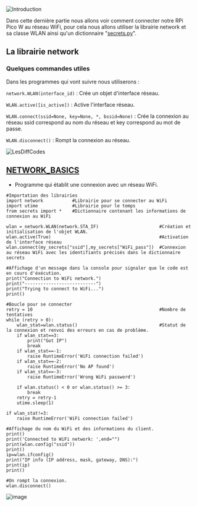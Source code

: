 ![Introduction](https://user-images.githubusercontent.com/124889426/236695960-85dd543e-c005-4421-bf3b-e7c21b3b01fe.png)

Dans cette dernière partie nous allons voir comment connecter notre RPi Pico W au réseau WiFi, pour cela nous allons utiliser la librairie network et sa classe WLAN ainsi qu'un dictionnaire "[secrets.py](secrets.py)".

## La librairie network

### Quelques commandes utiles

Dans les programmes qui vont suivre nous utiliserons :

```network.WLAN(interface_id)``` : Crée un objet d'interface réseau.

```WLAN.active([is_active])``` : Active l'interface réseau.

```WLAN.connect(ssid=None, key=None, *, bssid=None)``` : Crée la connexion au réseau ssid correspond au nom du réseau et key correspond au mot de passe.

```WLAN.disconnect()``` : Rompt la connexion au réseau.

![LesDiffCodes](https://user-images.githubusercontent.com/124889426/236696105-263a380f-ed36-4ea1-a73d-e6873bfc2d7f.png)

## [NETWORK_BASICS](NETWORK_BASICS.py)
- Programme qui établit une connexion avec un réseau WiFi.

```
#Importation des librairies
import network           #Librairie pour se connecter au WiFi
import utime             #Librairie pour le temps
from secrets import *    #Dictionnaire contenant les informations de connexion au WiFi

wlan = network.WLAN(network.STA_IF)                       #Création et initialisation de l'objet WLAN.
wlan.active(True)                                         #Activation de l'interface réseau
wlan.connect(my_secrets["ssid"],my_secrets["WiFi_pass"])  #Connexion au réseau WiFi avec les identifiants précisés dans le dictionnaire secrets

#Affichage d'un message dans la console pour signaler que le code est en cours d'éxécution.
print("Connection to WiFi network.")
print("---------------------------")
print("Trying to connect to WiFi...")
print()

#Boucle pour se connecter
retry = 10                                                #Nombre de tentatives
while (retry > 0):
    wlan_stat=wlan.status()                               #Statut de la connexion et renvoi des erreurs en cas de problème.
    if wlan_stat==3:
        print("Got IP")
        break
    if wlan_stat==-1:
        raise RuntimeError('WiFi connection failed')
    if wlan_stat==-2:
        raise RuntimeError('No AP found')    
    if wlan_stat==-3:
        raise RuntimeError('Wrong WiFi password')
    
    if wlan.status() < 0 or wlan.status() >= 3:
        break
    retry = retry-1
    utime.sleep(1)

if wlan_stat!=3:
    raise RuntimeError('WiFi connection failed')

#Affichage du nom du WiFi et des informations du client.
print()
print('Connected to WiFi network: ',end="")
print(wlan.config("ssid"))
print()
ip=wlan.ifconfig()
print("IP info (IP address, mask, gateway, DNS):")
print(ip)
print()

#On rompt la connexion.
wlan.disconnect()
```

![image](https://user-images.githubusercontent.com/124889426/236696692-4635dcaf-fc95-45cc-9418-6cf244d27f3a.png)
